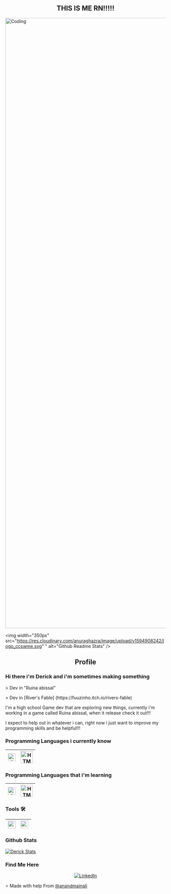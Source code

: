 <div>
  <h2 Align ="center">THIS IS ME RN!!!!!</h2>
  <img align="center" alt="Coding" width="1920" src="https://i.pinimg.com/originals/49/1e/cf/491ecfcebd2192e29b758ca798717ec6.gif">
<p align="center">

</div>
  

 <img width="350px" src="https://res.cloudinary.com/anuraghazra/image/upload/v1594908242/logo_ccswme.svg" " alt="Github Readme Stats" />
 <h2 align="center">Profile</h2>
</p>


### Hi there i'm Derick and i'm sometimes making something
<p>
  > Dev in "Ruina abissal"
</p> 
<p>
  > Dev in [River's Fable] (https://fuuzinho.itch.io/rivers-fable) 
</p>

<div Main>
 <p>
I'm a high school Game dev that are exploring new things, currently i'm working in a game called Ruina abissal, when it release check it out!!!

I expect to help out in whatever i can, right now i just want to improve my programming skills and be helpful!!!
</p>
</div>

### Programming Languages i currently know

| <img src= "https://upload.wikimedia.org/wikipedia/commons/4/4f/Csharp_Logo.png" alt="C#" width="24"> |<img src="https://upload.wikimedia.org/wikipedia/commons/thumb/6/61/HTML5_logo_and_wordmark.svg/512px-HTML5_logo_and_wordmark.svg.png" alt="HTML" width="38">  | 
|---|---|

 ### Programming Languages that i'm learning

| <img src="https://upload.wikimedia.org/wikipedia/commons/thumb/1/18/ISO_C%2B%2B_Logo.svg/1200px-ISO_C%2B%2B_Logo.svg.png" alt="C#" width="24"> | <img src="https://upload.wikimedia.org/wikipedia/commons/thumb/6/61/HTML5_logo_and_wordmark.svg/512px-HTML5_logo_and_wordmark.svg.png" alt="HTML" width="38"> 
|---|---|
 
### Tools 🛠️

| [<img src="https://1000logos.net/wp-content/uploads/2023/04/Visual-Studio-Logo-2019.png" alt="vscode" width="24">](https://code.visualstudio.com/) | [<img src="https://1000logos.net/wp-content/uploads/2021/10/Unity-logo.png" alt="unity" width="24">](https://unity.com)
|---|---|

### Github Stats

[![Derick Stats](https://github-readme-stats.vercel.app/api?username=DerickDesenvolveAlgo_icons=true&count_private=true)](https://github.com/DerickDesenvolveAlgo)


<h3> Find Me Here </h3>

<p align="center">
<a href="https://www.linkedin.com/in/derickoliveiradeveloper/" target="_blank"><img alt="LinkedIn" src="https://img.shields.io/badge/LinkedIn-@derickoliveiradeveloper-blue?style=flat&logo=linkedin"></a>
</p>


⭐️ Made with help From  [@anandmainali](https://github.com/anandmainali)

